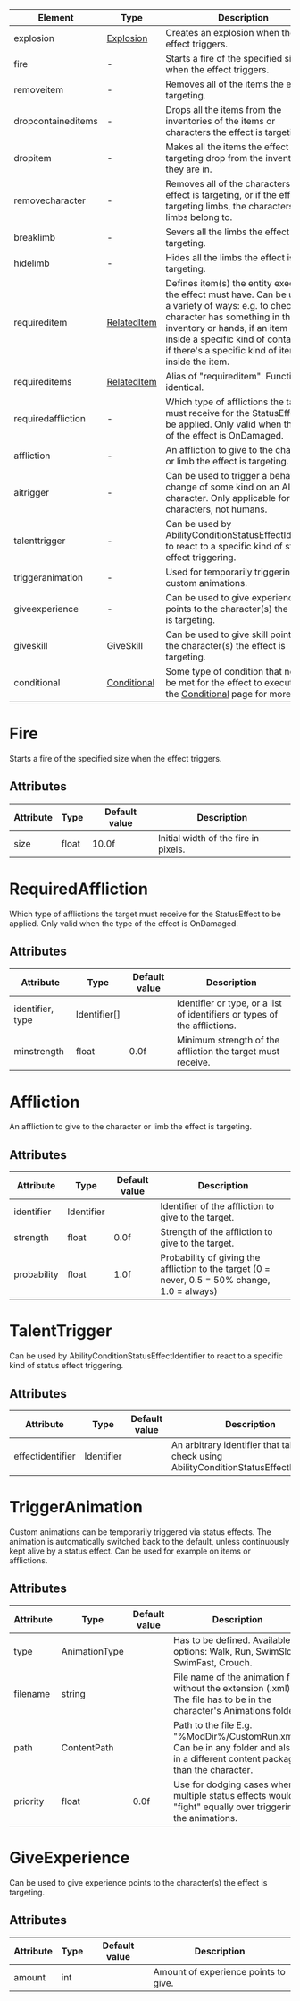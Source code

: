 | Element            | Type                              | Description                                                                                                                                                                                                                                                                    |
|--------------------|-----------------------------------|--------------------------------------------------------------------------------------------------------------------------------------------------------------------------------------------------------------------------------------------------------------------------------|
| explosion          | [Explosion](Explosion.html)       | Creates an explosion when the effect triggers.                                                                                                                                                                                                                                 |
| fire               | -                                 | Starts a fire of the specified size when the effect triggers.                                                                                                                                                                                                                  |
| removeitem         | -                                 | Removes all of the items the effect is targeting.                                                                                                                                                                                                                              |
| dropcontaineditems | -                                 | Drops all the items from the inventories of the items or characters the effect is targeting.                                                                                                                                                                                   |
| dropitem           | -                                 | Makes all the items the effect is targeting drop from the inventories they are in.                                                                                                                                                                                             |
| removecharacter    | -                                 | Removes all of the characters the effect is targeting, or if the effect is targeting limbs, the characters those limbs belong to.                                                                                                                                              |
| breaklimb          | -                                 | Severs all the limbs the effect is targeting.                                                                                                                                                                                                                                  |
| hidelimb           | -                                 | Hides all the limbs the effect is targeting.                                                                                                                                                                                                                                   |
| requireditem       | [RelatedItem](RelatedItem.html)   | Defines item(s) the entity executing the effect must have. Can be used in a variety of ways: e.g. to check if a character has something in their inventory or hands, if an item is inside a specific kind of container, or if there's a specific kind of item inside the item. |
| requireditems      | [RelatedItem](RelatedItem.html)   | Alias of "requireditem". Functionally identical.                                                                                                                                                                                                                               |
| requiredaffliction | -                                 | Which type of afflictions the target must receive for the StatusEffect to be applied. Only valid when the type of the effect is OnDamaged.                                                                                                                                     |
| affliction         | -                                 | An affliction to give to the character or limb the effect is targeting.                                                                                                                                                                                                        |
| aitrigger          | -                                 | Can be used to trigger a behavior change of some kind on an AI character. Only applicable for enemy characters, not humans.                                                                                                                                                    |
| talenttrigger      | -                                 | Can be used by AbilityConditionStatusEffectIdentifier to react to a specific kind of status effect triggering.                                                                                                                                                                 |
| triggeranimation   | -                                 | Used for temporarily triggering custom animations.                                                                                                                                                                                                                             |
| giveexperience     | -                                 | Can be used to give experience points to the character(s) the effect is targeting.                                                                                                                                                                                             |
| giveskill          | GiveSkill                         | Can be used to give skill points to the character(s) the effect is targeting.                                                                                                                                                                                                  |
| conditional        | [Conditional](Conditional.html)   | Some type of condition that needs to be met for the effect to execute. See the [Conditional](Conditional.html) page for more info.                                                                                                                                             |

# Fire
Starts a fire of the specified size when the effect triggers.  

## Attributes

| Attribute              | Type              | Default value   | Description                                                                                                         |
|------------------------|-------------------|-----------------|---------------------------------------------------------------------------------------------------------------------|
| size                   | float             | 10.0f           | Initial width of the fire in pixels.                                                                                |

# RequiredAffliction
Which type of afflictions the target must receive for the StatusEffect to be applied. Only valid when the type of the effect is OnDamaged.

## Attributes

| Attribute              | Type              | Default value   | Description                                                                                                         |
|------------------------|-------------------|-----------------|---------------------------------------------------------------------------------------------------------------------|
| identifier, type       | Identifier[]      |                 | Identifier or type, or a list of identifiers or types of the afflictions.                                           |
| minstrength            | float             | 0.0f            | Minimum strength of the affliction the target must receive.                                                         |

# Affliction
An affliction to give to the character or limb the effect is targeting. 

## Attributes

| Attribute              | Type              | Default value   | Description                                                                                                         |
|------------------------|-------------------|-----------------|---------------------------------------------------------------------------------------------------------------------|
| identifier             | Identifier        |                 | Identifier of the affliction to give to the target.                                                                 |
| strength               | float             | 0.0f            | Strength of the affliction to give to the target.                                                                   |
| probability            | float             | 1.0f            | Probability of giving the affliction to the target (0 = never, 0.5 = 50% change, 1.0 = always)                      |


# TalentTrigger
Can be used by AbilityConditionStatusEffectIdentifier to react to a specific kind of status effect triggering.

## Attributes

| Attribute              | Type              | Default value   | Description                                                                                                         |
|------------------------|-------------------|-----------------|---------------------------------------------------------------------------------------------------------------------|
| effectidentifier       | Identifier        |                 | An arbitrary identifier that talents can check using AbilityConditionStatusEffectIdentifier.                        |

# TriggerAnimation
Custom animations can be temporarily triggered via status effects. The animation is automatically switched back to the default, unless continuously kept alive by a status effect.
Can be used for example on items or afflictions.

## Attributes

| Attribute | Type          | Default value | Description                                                                                                                      |
|-----------|---------------|---------------|----------------------------------------------------------------------------------------------------------------------------------|
| type      | AnimationType |               | Has to be defined. Available options: Walk, Run, SwimSlow, SwimFast, Crouch.                                                     |
| filename  | string        |               | File name of the animation file without the extension (.xml). The file has to be in the character's Animations folder.           |
| path      | ContentPath   |               | Path to the file E.g. "%ModDir%/CustomRun.xml". Can be in any folder and also in a different content package than the character. |
| priority  | float         | 0.0f          | Use for dodging cases where multiple status effects would "fight" equally over triggering the animations.                        |


# GiveExperience
Can be used to give experience points to the character(s) the effect is targeting.

## Attributes

| Attribute              | Type              | Default value   | Description                                                                                                         |
|------------------------|-------------------|-----------------|---------------------------------------------------------------------------------------------------------------------|
| amount                 | int               |                 | Amount of experience points to give.                                                                                |